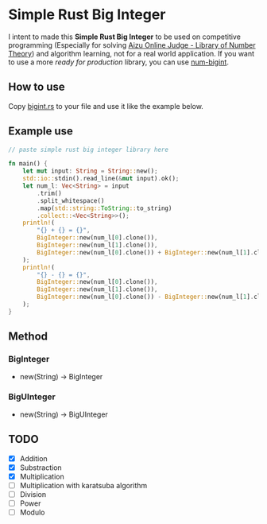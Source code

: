 # Simple Rust Big Integer

I intent to made this **Simple Rust Big Integer** to be used on competitive programming (Especially for solving [Aizu Online Judge - Library of Number Theory](http://judge.u-aizu.ac.jp/onlinejudge/finder.jsp?course=NTL)) and algorithm learning, not for a real world application. If you want to use a more *ready for production* library, you can use [num-bigint](https://github.com/rust-num/num-bigint).

## How to use

Copy [bigint.rs](bigint.rs) to your file and use it like the example below.

## Example use

```rust
// paste simple rust big integer library here

fn main() {
    let mut input: String = String::new();
    std::io::stdin().read_line(&mut input).ok();
    let num_l: Vec<String> = input
        .trim()
        .split_whitespace()
        .map(std::string::ToString::to_string)
        .collect::<Vec<String>>();
    println!(
        "{} + {} = {}",
        BigInteger::new(num_l[0].clone()),
        BigInteger::new(num_l[1].clone()),
        BigInteger::new(num_l[0].clone()) + BigInteger::new(num_l[1].clone())
    );
    println!(
        "{} - {} = {}",
        BigInteger::new(num_l[0].clone()),
        BigInteger::new(num_l[1].clone()),
        BigInteger::new(num_l[0].clone()) - BigInteger::new(num_l[1].clone())
    );
}
```

## Method

### BigInteger

* new(String) -> BigInteger

### BigUInteger

* new(String) -> BigUInteger

## TODO

- [x] Addition
- [x] Substraction
- [x] Multiplication
- [ ] Multiplication with karatsuba algorithm
- [ ] Division
- [ ] Power
- [ ] Modulo
